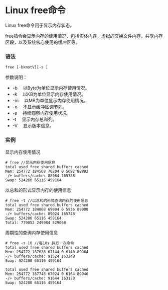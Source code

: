 # Linux free命令

Linux free命令用于显示内存状态。

free指令会显示内存的使用情况，包括实体内存，虚拟的交换文件内存，共享内存区段，以及系统核心使用的缓冲区等。

### 语法

    free [-bkmotV][-s ]

参数说明：

- -b 　以Byte为单位显示内存使用情况。
- -k 　以KB为单位显示内存使用情况。
- -m 　以MB为单位显示内存使用情况。
- -o 　不显示缓冲区调节列。
- -s 　持续观察内存使用状况。
- -t 　显示内存总和列。
- -V 　显示版本信息。

### 实例

显示内存使用情况

    # free //显示内存使用信息
    total used free shared buffers cached
    Mem: 254772 184568 70204 0 5692 89892
    -/+ buffers/cache: 88984 165788
    Swap: 524280 65116 459164
    

以总和的形式显示内存的使用信息

    # free -t //以总和的形式查询内存的使用信息
    total used free shared buffers cached
    Mem: 254772 184868 69904 0 5936 89908
    -/+ buffers/cache: 89024 165748
    Swap: 524280 65116 459164
    Total: 779052 249984 529068
    

周期性的查询内存使用信息

    # free -s 10 //每10s 执行一次命令
    total used free shared buffers cached
    Mem: 254772 187628 67144 0 6140 89964
    -/+ buffers/cache: 91524 163248
    Swap: 524280 65116 459164
    
    total used free shared buffers cached
    Mem: 254772 187748 67024 0 6164 89940
    -/+ buffers/cache: 91644 163128
    Swap: 524280 65116 459164
    